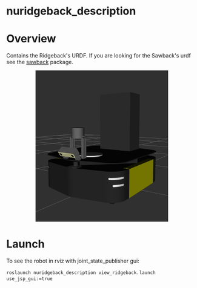 # nuridgeback_description

# Overview
Contains the Ridgeback's URDF. If you are looking for the Sawback's urdf see the [sawback](https://github.com/bostoncleek/sawback) package.

<p align="center">
  <img src="media/ridgeback_urdf.jpg" width="350" height="400"/>
</p>

# Launch
To see the robot in rviz with joint_state_publisher gui:
```
roslaunch nuridgeback_description view_ridgeback.launch use_jsp_gui:=true
```

